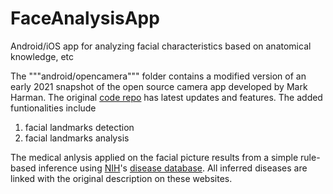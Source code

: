 # FaceAnalysisApp
Android/iOS app for analyzing facial characteristics based on anatomical knowledge, etc

The """android/opencamera""" folder contains a modified version of an early 2021 snapshot of the open source camera app developed by Mark Harman. The original [code repo](https://sourceforge.net/projects/opencamera/) has latest updates and features. The added funtionalities include

1. facial landmarks detection
2. facial landmarks analysis
   
The medical anlysis applied on the facial picture results from a simple rule-based inference using [NIH](https://www.nlm.nih.gov/research/umls/sourcereleasedocs/current/DDB/index.html)'s [disease database](http://www.diseasesdatabase.com/). All inferred diseases are linked with the original description on these websites. 
